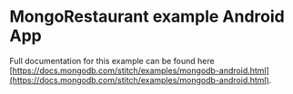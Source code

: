 # MongoRestaurant example Android App

Full documentation for this example can be found here [https://docs.mongodb.com/stitch/examples/mongodb-android.html](https://docs.mongodb.com/stitch/examples/mongodb-android.html).
